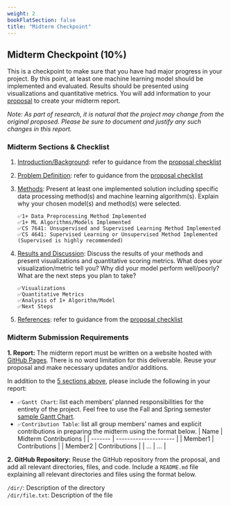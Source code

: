 ```yaml
---
weight: 2
bookFlatSection: false
title: "Midterm Checkpoint"
---
```


## Midterm Checkpoint (10%)

This is a checkpoint to make sure that you have had major progress in your project. By this point, at least one machine learning model should be implemented and evaluated. Results should be presented using visualizations and quantitative metrics. You will add information to your [proposal](#proposal-5) to create your midterm report.

*Note: As part of research, it is natural that the project may change from the original proposed. Please be sure to document and justify any such changes in this report.*

### Midterm Sections & Checklist

1. <u>Introduction/Background</u>: refer to guidance from the [proposal checklist](../proposal/#proposal-sections--checklist)

2. <u>Problem Definition</u>: refer to guidance from the [proposal checklist](../proposal/#proposal-sections--checklist)

3. <u>Methods</u>: Present at least one implemented solution including specific data processing method(s) and machine learning algorithm(s). Explain why your chosen model(s) and method(s) were selected.
    ```
    ✅1+ Data Preprocessing Method Implemented
    ✅1+ ML Algorithms/Models Implemented
    ✅CS 7641: Unsupervised and Supervised Learning Method Implemented
    ✅CS 4641: Supervised Learning or Unsupervised Method Implemented (Supervised is highly recommended)
    ```

4. <u>Results and Discussion</u>: Discuss the results of your methods and present visualizations and quantitative scoring metrics. What does your visualization/metric tell you? Why did your model perform well/poorly? What are the next steps you plan to take?
    ```
    ✅Visualizations
    ✅Quantitative Metrics
    ✅Analysis of 1+ Algorithm/Model
    ✅Next Steps
    ```

5. <u>References</u>: refer to guidance from the [proposal checklist](../proposal/#proposal-sections--checklist)

### Midterm Submission Requirements
**1. Report:** The midterm report must be written on a website hosted with [GitHub Pages](https://pages.github.com/). There is no word limitation for this deliverable. Reuse your proposal and make necessary updates and/or additions.

In addition to the [5 sections above](#midterm-sections--checklist), please include the following in your report:
- ```✅Gantt Chart```: list each members’ planned responsibilities for the entirety of the project. Feel free to use the Fall and Spring semester [sample Gantt Chart](/other/GanttChart.xlsx).
- ```✅Contribution Table```: list all group members’ names and explicit contributions in preparing the midterm using the format below.
| Name    | Midterm Contributions |
| ------- | --------------------- |
| Member1 | Contributions         |
| Member2 | Contributions         |
| ...     | ...                   |

**2. GitHub Repository:** Reuse the GitHub repository from the proposal, and add all relevant directories, files, and code. Include a `README.md` file explaining all relevant directories and files using the format below.

`/dir/`: Description of the directory \
`/dir/file.txt`: Description of the file